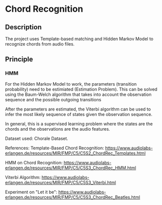 # Chord Recognition
## Description
The project uses Template-based matching and Hidden Markov Model to recognize chords from audio files.

## Principle
### HMM
For the Hidden Markov Model to work, the parameters (transition probability) need to be estimiated (Estimation Problem). This can be solved using the Baum-Welch algorithm that takes into account the
observation sequence and the possible outgoing transitions

After the parameters are estimated, the Viterbi algorithm can be used to infer the most likely sequence of states given the observation sequence.

In general, this is a supervised learning problem where the states are the chords and the observations are the audio features.

Dataset used: Chorale Dataset.

References:
Template-Based Chord Recognition: https://www.audiolabs-erlangen.de/resources/MIR/FMP/C5/C5S2_ChordRec_Templates.html

HMM on Chord Recognition: https://www.audiolabs-erlangen.de/resources/MIR/FMP/C5/C5S3_ChordRec_HMM.html

Viterbi Algorithm: https://www.audiolabs-erlangen.de/resources/MIR/FMP/C5/C5S3_Viterbi.html

Experiment on "Let it be": https://www.audiolabs-erlangen.de/resources/MIR/FMP/C5/C5S3_ChordRec_Beatles.html



